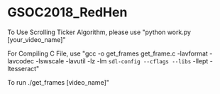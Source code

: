 # GSOC2018_RedHen

To Use Scrolling Ticker Algorithm, please use "python work.py [your_video_name]"

For Compiling C File, use "gcc -o get_frames get_frame.c -lavformat -lavcodec -lswscale -lavutil -lz -lm `sdl-config --cflags --libs` -llept -ltesseract"

To run ./get_frames [video_name]"
